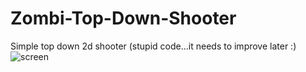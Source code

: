 # Zombi-Top-Down-Shooter
Simple top down 2d shooter (stupid code...it needs to improve later :)
![screen](https://user-images.githubusercontent.com/61861887/91037055-0fac3d00-e611-11ea-8116-2e5b8a708279.png)

